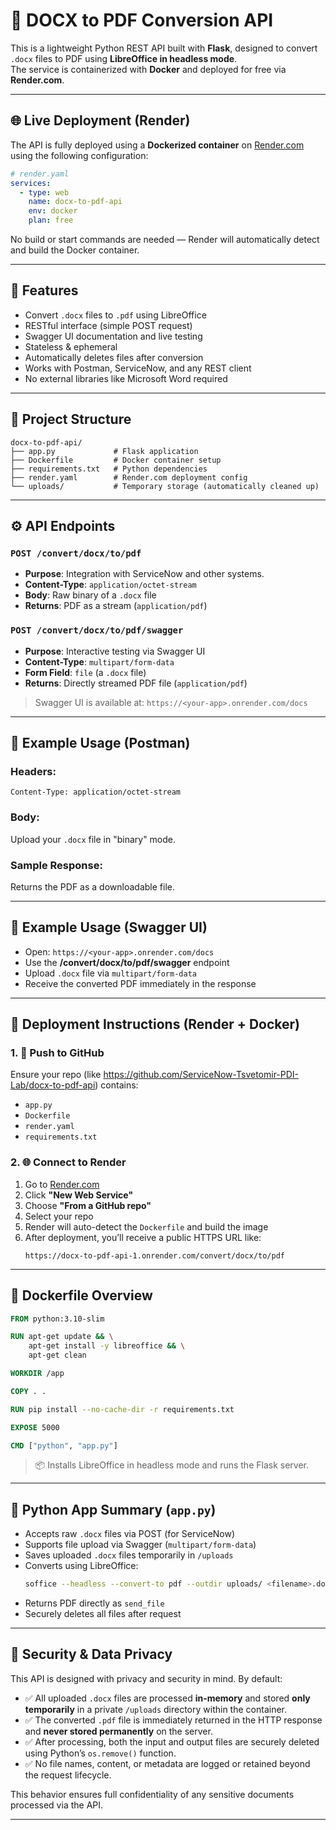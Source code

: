 # 📄 DOCX to PDF Conversion API

This is a lightweight Python REST API built with **Flask**, designed to convert `.docx` files to PDF using **LibreOffice in headless mode**.  
The service is containerized with **Docker** and deployed for free via **Render.com**.

---

## 🌐 Live Deployment (Render)

The API is fully deployed using a **Dockerized container** on [Render.com](https://render.com/) using the following configuration:

```yaml
# render.yaml
services:
  - type: web
    name: docx-to-pdf-api
    env: docker
    plan: free
```

No build or start commands are needed — Render will automatically detect and build the Docker container.

---

## 🚀 Features

- Convert `.docx` files to `.pdf` using LibreOffice
- RESTful interface (simple POST request)
- Swagger UI documentation and live testing
- Stateless & ephemeral
- Automatically deletes files after conversion
- Works with Postman, ServiceNow, and any REST client
- No external libraries like Microsoft Word required

---

## 📁 Project Structure

```
docx-to-pdf-api/
├── app.py             # Flask application
├── Dockerfile         # Docker container setup
├── requirements.txt   # Python dependencies
├── render.yaml        # Render.com deployment config
└── uploads/           # Temporary storage (automatically cleaned up)
```

---

## ⚙️ API Endpoints

### `POST /convert/docx/to/pdf`
- **Purpose**: Integration with ServiceNow and other systems.
- **Content-Type**: `application/octet-stream`
- **Body**: Raw binary of a `.docx` file
- **Returns**: PDF as a stream (`application/pdf`)

### `POST /convert/docx/to/pdf/swagger`
- **Purpose**: Interactive testing via Swagger UI
- **Content-Type**: `multipart/form-data`
- **Form Field**: `file` (a `.docx` file)
- **Returns**: Directly streamed PDF file (`application/pdf`)

> Swagger UI is available at: `https://<your-app>.onrender.com/docs`

---

## 🧪 Example Usage (Postman)

### Headers:
```http
Content-Type: application/octet-stream
```

### Body:
Upload your `.docx` file in "binary" mode.

### Sample Response:
Returns the PDF as a downloadable file.

---

## 🧪 Example Usage (Swagger UI)

- Open: `https://<your-app>.onrender.com/docs`
- Use the **/convert/docx/to/pdf/swagger** endpoint
- Upload `.docx` file via `multipart/form-data`
- Receive the converted PDF immediately in the response

---

## 🧰 Deployment Instructions (Render + Docker)

### 1. 🐙 Push to GitHub

Ensure your repo (like https://github.com/ServiceNow-Tsvetomir-PDI-Lab/docx-to-pdf-api) contains:

- `app.py`
- `Dockerfile`
- `render.yaml`
- `requirements.txt`

### 2. 🌐 Connect to Render

1. Go to [Render.com](https://render.com/)
2. Click **"New Web Service"**
3. Choose **"From a GitHub repo"**
4. Select your repo
5. Render will auto-detect the `Dockerfile` and build the image
6. After deployment, you’ll receive a public HTTPS URL like:
   ```
   https://docx-to-pdf-api-1.onrender.com/convert/docx/to/pdf
   ```

---

## 🐳 Dockerfile Overview

```Dockerfile
FROM python:3.10-slim

RUN apt-get update && \
    apt-get install -y libreoffice && \
    apt-get clean

WORKDIR /app

COPY . .

RUN pip install --no-cache-dir -r requirements.txt

EXPOSE 5000

CMD ["python", "app.py"]
```

> 📦 Installs LibreOffice in headless mode and runs the Flask server.

---

## 🧠 Python App Summary (`app.py`)

- Accepts raw `.docx` files via POST (for ServiceNow)
- Supports file upload via Swagger (`multipart/form-data`)
- Saves uploaded `.docx` files temporarily in `/uploads`
- Converts using LibreOffice:
  ```bash
  soffice --headless --convert-to pdf --outdir uploads/ <filename>.docx
  ```
- Returns PDF directly as `send_file`
- Securely deletes all files after request

---

## 🔐 Security & Data Privacy

This API is designed with privacy and security in mind. By default:

- ✅ All uploaded `.docx` files are processed **in-memory** and stored **only temporarily** in a private `/uploads` directory within the container.
- ✅ The converted `.pdf` file is immediately returned in the HTTP response and **never stored permanently** on the server.
- ✅ After processing, both the input and output files are securely deleted using Python’s `os.remove()` function.
- ✅ No file names, content, or metadata are logged or retained beyond the request lifecycle.

This behavior ensures full confidentiality of any sensitive documents processed via the API.

---
